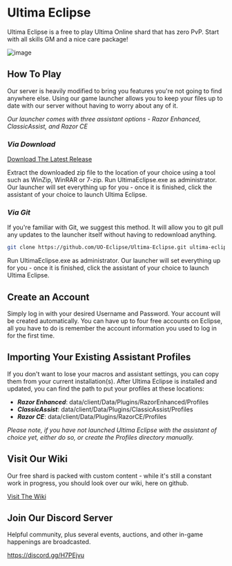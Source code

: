 # Ultima Eclipse

Ultima Eclipse is a free to play Ultima Online shard that has zero PvP.  Start with all skills GM and a nice care package!

![image](https://user-images.githubusercontent.com/2341699/209452033-310d40b4-22c1-46ed-b2ee-d125ed93351c.png)



## How To Play

Our server is heavily modified to bring you features you're not going to find anywhere else.  Using our game launcher allows you to keep your files up to date with our server without having to worry about any of it.

_Our launcher comes with three assistant options - Razor Enhanced, ClassicAssist, and Razor CE_

### ***Via Download***

[Download The Latest Release](https://github.com/UO-Eclipse/Ultima-Eclipse/archive/refs/heads/master.zip)

Extract the downloaded zip file to the location of your choice using a tool such as WinZip, WinRAR or 7-zip.  Run UltimaEclipse.exe as administrator.  Our launcher will set everything up for you - once it is finished, click the assistant of your choice to launch Ultima Eclipse.

### ***Via Git***

If you're familiar with Git, we suggest this method.  It will allow you to git pull any updates to the launcher itself without having to redownload anything.

```bash
git clone https://github.com/UO-Eclipse/Ultima-Eclipse.git ultima-eclipse
```

Run UltimaEclipse.exe as administrator.  Our launcher will set everything up for you - once it is finished, click the assistant of your choice to launch Ultima Eclipse.


## Create an Account

Simply log in with your desired Username and Password.  Your account will be created automatically.  You can have up to four free accounts on Eclipse, all you have to do is remember the account information you used to log in for the first time.

## Importing Your Existing Assistant Profiles

If you don't want to lose your macros and assistant settings, you can copy them from your current installation(s).  After Ultima Eclipse is installed and updated, you can find the path to put your profiles at these locations:

- ***Razor Enhanced***: data/client/Data/Plugins/RazorEnhanced/Profiles
- ***ClassicAssist***: data/client/Data/Plugins/ClassicAssist/Profiles
- ***Razor CE***: data/client/Data/Plugins/RazorCE/Profiles

_Please note, if you have not launched Ultima Eclipse with the assistant of choice yet, either do so, or create the Profiles directory manually._

## Visit Our Wiki

Our free shard is packed with custom content - while it's still a constant work in progress, you should look over our wiki, here on github.

[Visit The Wiki](https://github.com/UO-Eclipse/Ultima-Eclipse/wiki)

## Join Our Discord Server

Helpful community, plus several events, auctions, and other in-game happenings are broadcasted.

https://discord.gg/H7PEjvu
